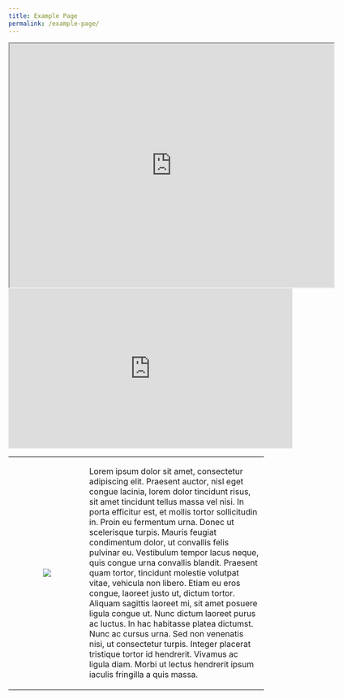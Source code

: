 ```yaml
---
title: Example Page
permalink: /example-page/
---
```

<iframe src="https://www.google.com/maps/d/u/0/embed?mid=14hsgHjAUWx0JlPpawtEjUn3zGaWoG6c&amp;ehbc=2E312F" width="640" height="480"></iframe>

<iframe width="560" height="315" src="https://www.youtube.com/embed/fk_g7VSnOoM" title="YouTube video player" frameborder="0" allow="accelerometer; autoplay; clipboard-write; encrypted-media; gyroscope; picture-in-picture; web-share" allowfullscreen=""></iframe>

<table width="100%">
<tbody><tr>
<td width="30%" style="text-align:center">
<img src="https://www.adorama.com/alc/wp-content/uploads/2021/05/bird-wings-flying-feature.gif"></td>
	<td width="auto" style="text-align:left">  

Lorem ipsum dolor sit amet, consectetur adipiscing elit. Praesent auctor, nisl eget congue lacinia, lorem dolor tincidunt risus, sit amet tincidunt tellus massa vel nisi. In porta efficitur est, et mollis tortor sollicitudin in. Proin eu fermentum urna. Donec ut scelerisque turpis. Mauris feugiat condimentum dolor, ut convallis felis pulvinar eu. Vestibulum tempor lacus neque, quis congue urna convallis blandit. Praesent quam tortor, tincidunt molestie volutpat vitae, vehicula non libero. Etiam eu eros congue, laoreet justo ut, dictum tortor. Aliquam sagittis laoreet mi, sit amet posuere ligula congue ut. Nunc dictum laoreet purus ac luctus. In hac habitasse platea dictumst. Nunc ac cursus urna. Sed non venenatis nisi, ut consectetur turpis. Integer placerat tristique tortor id hendrerit. Vivamus ac ligula diam. Morbi ut lectus hendrerit ipsum iaculis fringilla a quis massa.</td></tr></tbody></table>

<a href="[https://8b5b0862-trial.flowpaper.com/NUHSNewsletterMockUp232103/](https://8b5b0862-trial.flowpaper.com/NUHSNewsletterMockUp232103/)" class="fp-embed" data-fp-width="400px" data-fp-height="300px" style="max-width: 100%"></a><script async="" src="[https://cdn-online.flowpaper.com/zine/3.6.7/js/embed.min.js](https://cdn-online.flowpaper.com/zine/3.6.7/js/embed.min.js)"></script>